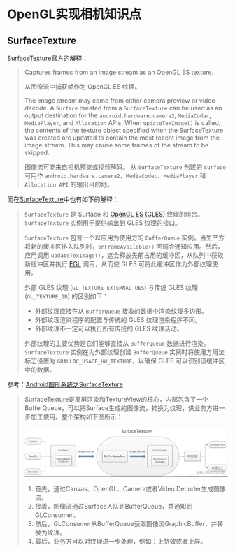 # OpenGL实现相机知识点







## SurfaceTexture

[SurfaceTexture](https://developer.android.com/reference/android/graphics/SurfaceTexture)官方的解释：

> Captures frames from an image stream as an OpenGL ES texture.
>
> 从图像流中捕获帧作为 OpenGL ES 纹理。
>
> The image stream may come from either camera preview or video decode. A `Surface` created from a `SurfaceTexture` can be used as an output destination for the `android.hardware.camera2`, `MediaCodec`, `MediaPlayer`, and `Allocation` APIs. When `updateTexImage()` is called, the contents of the texture object specified when the SurfaceTexture was created are updated to contain the most recent image from the image stream. This may cause some frames of the stream to be skipped.
>
> 图像流可能来自相机预览或视频解码。 从 `SurfaceTexture` 创建的 `Surface` 可用作 `android.hardware.camera2`、`MediaCodec`、`MediaPlayer` 和 `Allocation API` 的输出目的地。

而在[SurfaceTexture](https://source.android.google.cn/devices/graphics/arch-st?hl=zh-cn)中也有如下的解释：

> `SurfaceTexture` 是 Surface 和 [OpenGL ES (GLES)](https://www.khronos.org/opengles/) 纹理的组合。`SurfaceTexture` 实例用于提供输出到 GLES 纹理的接口。
>
> `SurfaceTexture` 包含一个以应用为使用方的 `BufferQueue` 实例。当生产方将新的缓冲区排入队列时，`onFrameAvailable()` 回调会通知应用。然后，应用调用 `updateTexImage()`，这会释放先前占用的缓冲区，从队列中获取新缓冲区并执行 [EGL](https://www.khronos.org/egl) 调用，从而使 GLES 可将此缓冲区作为外部纹理使用。
>
> 外部 GLES 纹理 (`GL_TEXTURE_EXTERNAL_OES`) 与传统 GLES 纹理 (`GL_TEXTURE_2D`) 的区别如下：
>
> - 外部纹理直接在从 `BufferQueue` 接收的数据中渲染纹理多边形。
> - 外部纹理渲染程序的配置与传统的 GLES 纹理渲染程序不同。
> - 外部纹理不一定可以执行所有传统的 GLES 纹理活动。
>
> 外部纹理的主要优势是它们能够直接从 `BufferQueue` 数据进行渲染。`SurfaceTexture` 实例在为外部纹理创建 `BufferQueue` 实例时将使用方用法标志设置为 `GRALLOC_USAGE_HW_TEXTURE`，以确保 GLES 可以识别该缓冲区中的数据。

参考：[Android图形系统之SurfaceTexture](https://juejin.cn/post/6844904161645953038)

> SurfaceTexture是离屏渲染和TextureView的核心，内部包含了一个BufferQueue，可以把Surface生成的图像流，转换为纹理，供业务方进一步加工使用。整个架构如下图所示：
>
> ![008](https://github.com/winfredzen/Android-Basic/blob/master/Camera/images/008.png)
>
> 1. 首先，通过Canvas、OpenGL、Camera或者Video Decoder生成图像流。
> 2. 接着，图像流通过Surface入队到BufferQueue，并通知到GLConsumer。
> 3. 然后，GLConsumer从BufferQueue获取图像流GraphicBuffer，并转换为纹理。
> 4. 最后，业务方可以对纹理进一步处理，例如：上特效或者上屏。































